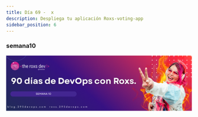 ```yaml
---
title: Día 69 -  x
description: Despliega tu aplicación Roxs-voting-app
sidebar_position: 6
---
```


### semana10
![](../../static/images/banner/10.png)